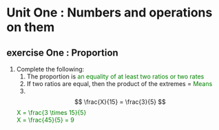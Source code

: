 # Unit One : Numbers and operations on them
## exercise One : Proportion
1. Complete the following:  
    1. The proportion is <span style="color:green">an equality of at least two ratios or two rates</span>  
    2. If two ratios are equal, then the product of the extremes = <span style="color:green">Means</span>  
    3. 
    $$
    \frac{X}{15} = \frac{3}{5}  
    $$
    <span style="color:green">X = \frac{3 \times 15}{5}  
    X = \frac{45}{5} = 9</span>

